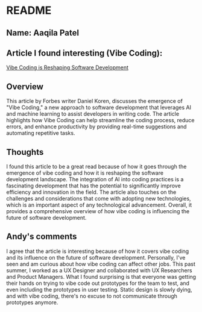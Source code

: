 # README
## Name: Aaqila Patel

## Article I found interesting (Vibe Coding): 
[Vibe Coding is Reshaping Software Development](https://www.forbes.com/councils/forbesagencycouncil/2025/09/16/vibe-coding-is-reshaping-software-development-heres-what-to-know/)  

## Overview
This article by Forbes writer Daniel Koren, discusses the emergence of "Vibe Coding," a new approach to software development that leverages AI and machine learning to assist developers in writing code. The article highlights how Vibe Coding can help streamline the coding process, reduce errors, and enhance productivity by providing real-time suggestions and automating repetitive tasks.

## Thoughts
I found this article to be a great read because of how it goes through the emergence of vibe coding and how it is reshaping the software development landscape. The integration of AI into coding practices is a fascinating development that has the potential to significantly improve efficiency and innovation in the field. The article also touches on the challenges and considerations that come with adopting new technologies, which is an important aspect of any technological advancement. Overall, it provides a comprehensive overview of how vibe coding is influencing the future of software development.

## Andy's comments
I agree that the article is interesting because of how it covers vibe coding and its influence on the future of software development. Personally, I've seen and am curious about how vibe coding can affect other jobs. This past summer, I worked as a UX Designer and collaborated with UX Researchers and Product Managers. What I found surprising is that everyone was getting their hands on trying to vibe code out prototypes for the team to test, and even including the prototypes in user testing. Static design is slowly dying, and with vibe coding, there's no excuse to not communicate through prototypes anymore. 